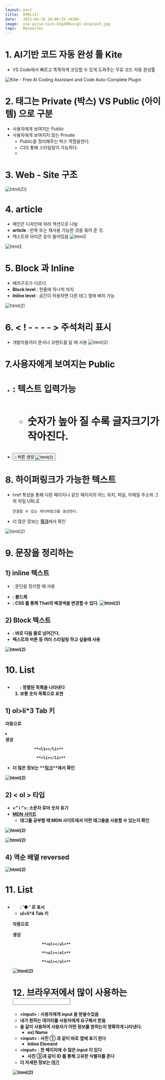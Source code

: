 ```yaml
---
layout: post
title:  HTML(2)
date:   2021-04-16 10:00:35 +0300
image:  xie-yujie-nick-kXg2KRuxcgI-unsplash.jpg
tags:   Resources
---
```


# 1. AI기반 코드 자동 완성 툴 Kite



- VS Code에서 빠르고 똑똑하게 코딩할 수 있게 도와주는 무료 코드 자동 완성툴

![Kite - Free AI Coding Assistant and Code Auto-Complete Plugin](https://tinyurl.com/ycedv3sj)

# 2. 태그는 Private (박스) VS Public (아이템) 으로 구분



- 사용자에게 보여지는 Public
- 사용자에게 보여지지 않는 Private
    - Public을 정리해주는 박스 역할을한다.
    - CSS 통해 스타일링이 가능하다.
    - 

# 3. Web - Site 구조

![html(2)](/images/HTMLl(1).png)]
# 4. **article**



- 메인은 디자인에 따라 섹션으로 나뉨
- **article** : 반복 또는 재사용 가능한 것을 묶어 준 것.
- 텍스트와 아이콘 등이 들어있음
![html2](/images/HTMLl(2).png)


![html2](/images/HTMLl(3).png)

# 5. Block 과 Inline



- 배치구조가 다르다
- **Block level** : 한줄에 하나씩 차지
- **Inline level** : 공간이 허용하면 다른 태그 옆에 배치 가능

![html(2)](/images/HTMLl(4).png)

# 6. < ! - -  - - > 주석처리 표시



- 개발자들끼리 문서나 코멘트를 달 때 사용
![html(2)](/images/HTMLl(5).png.png)

# 7.사용자에게 보여지는 Public



- **<h1> :** 텍스트 입력가능
    - **<h2><h3>** 숫자가 높아 질 수록 글자크기가 작아진다.
- **<button>:** 버튼 생성
![html(2)](/images/HTMLl(6).png)


# 8.  하이퍼링크가 가능한 텍스트 <a>



- href 특성을 통해 다른 페이지나 같은 페이지의 어느 위치, 파일, 이메일 주소와 그 외 파일 URL로

      연결할 수 있는 하이퍼링크를 생성한다.

- 더 많은 정보는  [**링크**](https://developer.mozilla.org/ko/docs/Web/HTML/Element/a)에서 확인

![html(2)](/images/HTMLl(7).png)


# 9.  문장을 정리하는 <p>



## 1) **inline 텍스트**

- **<p>** : 문단을 정리할 때 사용
- **<b>**: 볼드체
- **<span>**: CSS 를 통해 That의 배경색을 변경할 수 있다.
![html(2)](/images/HTMLl(8).png)



## 2) Block 텍스트

- **<div>:** 바로 다음 줄로 넘어간다.
- 텍스트와 버튼 등 여러 스타일링 하고 싶을때 사용

![html(2)](/images/HTMLl(9).png)



# 10. List <ol>



- **<ol>** : 정렬된 목록을 나타낸다
- 보통 숫자 목록으로 표현

## 1)  **ol>li*3 Tab 키**

 **자동으로 <li></li>  생성**

                 **<li></li>**

                  **<li></li>**

- 더 많은 정보는  [](https://developer.mozilla.org/ko/docs/Web/HTML/Element/a)**[링크](https://developer.mozilla.org/ko/docs/Web/HTML/Element/ol)**에서 확인

![html(2)](/images/HTMLl(10).png.)



## 2)  < ol > 타입

- <" i ">: 소문자 로마 숫자 표기
- **[MDN 사이트](https://developer.mozilla.org/ko/docs/Web/HTML/Element#%ED%85%8D%EC%8A%A4%ED%8A%B8_%EC%BD%98%ED%85%90%EC%B8%A0)**
    - 태그를 공부할 때 MDN 사이트에서 어떤 태그들을 사용할 수 있는지 확인

![html(2)](/images/HTMLl(11).png)

![html(2)](/images/HTMLl(12).png)


## 4) 역순 배열 reversed

![html(2)](/images/HTMLl(13).png)


# 11. List <ul >


- **<ul >** :  '● ' 로 표시
- **ul>li*4 Tab 키**

 **자동으로 <ul></ul>  생성**

                 **<ul></ul>**

                 **<ul></ul>**

                 **<ul></ul>**
                 
![html(2)](/images/HTMLl(14).png)

# 12. 브라우저에서 많이 사용하는 <input>



- <**input>**  : 사용자에게  input 을 받을수있음
- 내가 원하는 데이터를 사용자에게 요구해서 받음
- **<label>** 을 같이 사용하여 사용자가 어떤 정보를 원하는지 명확하게 나타낸다.
    - ex) Name
- <**input>**  : 사진 ① 과 같이 **바로 옆에 표기** 된다
    - **Inline** Element
- <**input>**  : 한 페이지에 **수 많은 input** 이 있다
    - 사진 ③과 같이 **ID 를 통해 고유한 식별자**를 준다
- 더 자세한 정보는  [**여기**](https://developer.mozilla.org/ko/docs/Web/HTML/Element/Input)

![html(2)](/images/HTMLl(15).png)
